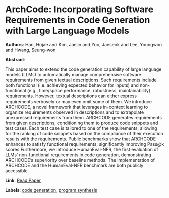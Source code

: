 # ArchCode: Incorporating Software Requirements in Code Generation with Large Language Models

**Authors**: Han, Hojae and Kim, Jaejin and Yoo, Jaeseok and Lee, Youngwon and Hwang, Seung-won

**Abstract**:

This paper aims to extend the code generation capability of large language models (LLMs) to automatically manage comprehensive software requirements from given textual descriptions. Such requirements include both functional (i.e. achieving expected behavior for inputs) and non-functional (e.g., time/space performance, robustness, maintainability) requirements. However, textual descriptions can either express requirements verbosely or may even omit some of them. We introduce ARCHCODE, a novel framework that leverages in-context learning to organize requirements observed in descriptions and to extrapolate unexpressed requirements from them. ARCHCODE generates requirements from given descriptions, conditioning them to produce code snippets and test cases. Each test case is tailored to one of the requirements, allowing for the ranking of code snippets based on the compliance of their execution results with the requirements. Public benchmarks show that ARCHCODE enhances to satisfy functional requirements, significantly improving Pass@k scores.Furthermore, we introduce HumanEval-NFR, the first evaluation of LLMs’ non-functional requirements in code generation, demonstrating ARCHCODE’s superiority over baseline methods. The implementation of ARCHCODE and the HumanEval-NFR benchmark are both publicly accessible.

**Link**: [Read Paper](https://doi.org/10.18653/v1/2024.acl-long.730)

**Labels**: [code generation](../../labels/code_generation.md), [program synthesis](../../labels/program_synthesis.md)
